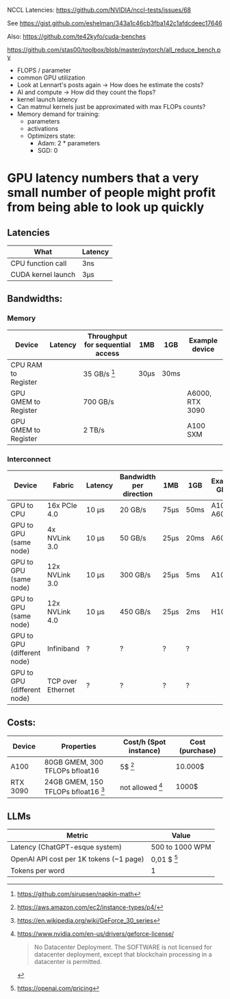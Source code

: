 NCCL Latencies: https://github.com/NVIDIA/nccl-tests/issues/68

See https://gist.github.com/eshelman/343a1c46cb3fba142c1afdcdeec17646

Also: https://github.com/te42kyfo/cuda-benches

https://github.com/stas00/toolbox/blob/master/pytorch/all_reduce_bench.py

- FLOPS / parameter
- common GPU utilization
- Look at Lennart's posts again -> How does he estimate the costs?
- AI and compute -> How did they count the flops?
- kernel launch latency
- Can matmul kernels just be approximated with max FLOPs counts?
- Memory demand for training:
    - parameters 
    - activations
    - Optimizers state:
        - Adam: 2 * parameters
        - SGD: 0

# GPU latency numbers that a very small number of people might profit from being able to look up quickly

## Latencies

| What               | Latency |
|--------------------|---------|
| CPU function call  | 3ns     |
| CUDA kernel launch | 3μs     |


## Bandwidths:

### Memory

| Device               | Latency | Throughput for sequential access | 1MB  | 1GB  | Example device  |
|----------------------|---------|----------------------------------|------|------|-----------------|
| CPU RAM to Register  |         | 35 GB/s [^sirupsenNapkin]        | 30μs | 30ms |                 |
| GPU GMEM to Register |         | 700 GB/s                         |      |      | A6000, RTX 3090 |
| GPU GMEM to Register |         | 2 TB/s                           |      |      | A100 SXM        |

### Interconnect

| Device                      | Fabric            | Latency | Bandwidth per direction | 1MB  | 1GB  | Example GPUs |
|-----------------------------|-------------------|---------|-------------------------|------|------|--------------|
| GPU to CPU                  | 16x PCIe 4.0      | 10 μs   | 20 GB/s                 | 75μs | 50ms | A100, A6000  |
| GPU to GPU (same node)      | 4x NVLink 3.0     | 10 μs   | 50 GB/s                 | 25μs | 20ms | A6000        |
| GPU to GPU (same node)      | 12x NVLink 3.0    | 10 μs   | 300 GB/s                | 25μs | 5ms  | A100         |
| GPU to GPU (same node)      | 12x NVLink 4.0    | 10 μs   | 450 GB/s                | 25μs | 2ms  | H100         |
| GPU to GPU (different node) | Infiniband        | ?       | ?                       | ?    | ?    |              |
| GPU to GPU (different node) | TCP over Ethernet | ?       | ?                       | ?    | ?    |              |

## Costs:

| Device   | Properties                                    | Cost/h (Spot instance)          | Cost (purchase) |
|----------|-----------------------------------------------|---------------------------------|-----------------|
| A100     | 80GB GMEM, 300 TFLOPs bfloat16                | 5$ [^awsP4]                     | 10.000$         |
| RTX 3090 | 24GB GMEM, 150 TFLOPs bfloat16 [^rtx3090perf] | not allowed [^consumerGpuCloud] | 1000$           |

## LLMs

| Metric                                  | Value                   |
|-----------------------------------------|-------------------------|
| Latency (ChatGPT-esque system)          | 500 to 1000 WPM         |
| OpenAI API cost per 1K tokens (~1 page) | 0,01 $ [^openaiPricing] |
| Tokens per word                         | 1                       |


[^sirupsenNapkin]: https://github.com/sirupsen/napkin-math
[^awsP4]: https://aws.amazon.com/ec2/instance-types/p4/
[^rtx3090perf]: https://en.wikipedia.org/wiki/GeForce_30_series
[^consumerGpuCloud]: https://www.nvidia.com/en-us/drivers/geforce-license/
    > No Datacenter Deployment. The SOFTWARE is not licensed for datacenter deployment, except that blockchain processing in a datacenter is permitted.
[^openaiPricing]: https://openai.com/pricing
